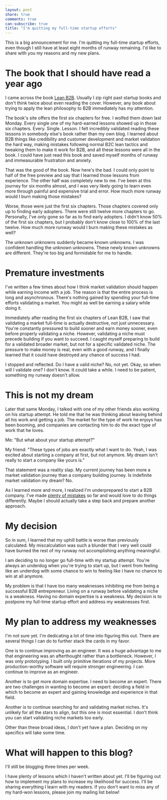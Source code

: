 ```yaml
---
layout: post
share: true
comments: true
can-subscribe: true
title: "I'm quitting my full-time startup efforts"
---
```


This is a big announcement for me. I'm quitting my full-time startup efforts, even though I still have at least eight months of runway remaining. I'd like to share with you my reasons and my new plans.

# The book that I should have read a year ago

I came across the book <a href="http://leanb2bbook.com/" target="_blank">Lean B2B</a>. Usually I zip right past startup books and don't think twice about even reading the cover. However, any book about trying to apply the lean philosophy to B2B immediately has my attention.

The book's site offers the first six chapters for free. I wolfed them down last Monday. Every single one of my hard-earned lessons showed up in those six chapters. Every. Single. Lesson. I felt incredibly validated reading these lessons in somebody else's book rather than my own blog. I learned about B2B things like credibility and customer development and market validation the hard way, making mistakes following normal B2C lean tactics and tweaking them to make it work for B2B, and all these lessons were all in the book. I could have just read this book and saved myself months of runway and immeasurable frustration and anxiety.

That was the good of the book. Now here's the bad. I could only point to half of the free preview and say that I learned those lessons from experience. The other half was completely new to me. I've been at this journey for six months almost, and I was very likely going to learn even more through painful and expensive trial and error. How much more runway would I burn making those mistakes?

Worse, those were just the first six chapters. Those chapters covered only up to finding early adopters. There were still twelve more chapters to go. Personally, I've only gone so far as to find early adopters. I didn't know 50% of the first six chapters, but I probably don't know close to 100% of the last twelve. How much more runway would I burn making these mistakes as well?

The unknown unknowns suddenly became known unknowns. I was confident handling the unknown unknowns. These newly known unknowns are different. They're too big and formidable for me to handle.

# Premature investments

I've written a few times about how I think market validation should happen while earning income with a job. The reason is that the entire process is long and asynchronous. There's nothing gained by spending your full-time efforts validating a market. You might as well be earning a salary while doing it.

Immediately after reading the first six chapters of Lean B2B, I saw that validating a market full-time is actually destructive, not just unnecessary. You're constantly pressured to build sooner and earn money sooner, even before properly validating a niche. However, validating a niche must precede building if you want to succeed. I caught myself preparing to build for a validated broader market, but not for a specific validated niche. The pressure to make money is real, even with a good runway, and I finally learned that it could have destroyed any chance of success I had.

I stopped and reflected. Do I have a valid niche? No, not yet. Okay, so when will I validate one? I don't know. It could take a while. I need to be patient, something my runway doesn't allow.

# This is not my dream

Later that same Monday, I talked with one of my other friends also working on his startup attempt. He told me that he was thinking about leaving behind all his work and getting a job. The market for the type of work he enjoys has been booming, and companies are contacting him to do the exact type of work that he loves.

Me: "But what about your startup attempt?"

My friend: "These types of jobs are exactly what I want to do. Yeah, I was excited about starting a company at first, but not anymore. My dream isn't really to start a company like yours is."

That statement was a reality slap. My current journey has been more a market validation journey than a company building journey. Is indefinite market validation my dream? No.

As I learned more and more, I realized I'm underprepared to start a B2B company. I've made <a href="http://www.dillonforrest.com/startup/my-9-biggest-mistakes-thus-far/" target="_blank">plenty of mistakes</a> so far and would love to do things differently. Maybe I should actually take a step back and prepare another approach.

# My decision

So in sum, I learned that my uphill battle is worse than previously calculated. My miscalculation was such a blunder that I very well could have burned the rest of my runway not accomplishing anything meaningful.

I am deciding to no longer go full-time with my startup attempt. You're always an underdog when you're trying to start up, but I went from feeling like an underdog with some chance to win to feeling like I have no chance to win at all anymore.

My problem is that I have too many weaknesses inhibiting me from being a successful B2B entrepreneur. Living on a runway before validating a niche is a weakness. Having no domain expertise is a weakness. My decision is to postpone my full-time startup effort and address my weaknesses first.

# My plan to address my weaknesses

I'm not sure yet. I'm dedicating a lot of time into figuring this out. There are several things I can do to further stack the cards in my favor.

One is to continue improving as an engineer. It was a huge advantage to me that engineering was an afterthought rather than a bottleneck. However, I was only prototyping. I built only primitive iterations of my projects. More production-worthy software will require stronger engineering. I can continue to improve as an engineer.

Another is to get more domain expertise. I need to become an expert. There are two challenges in wanting to become an expert: deciding a field in which to become an expert and gaining knowledge and experience in that field.

Another is to continue searching for and validating market niches. It's unlikely for all the stars to align, but this one is most essential. I don't think you can start validating niche markets too early.

Other than these broad ideas, I don't yet have a plan. Deciding on my specifics will take some time.

# What will happen to this blog?

I'll still be blogging three times per week.

I have plenty of lessons which I haven't written about yet. I'll be figuring out how to implement my plans to increase my likelihood for success. I'll be sharing everything I learn with my readers. If you don't want to miss any of my hard-won lessons, please join my mailing list below!